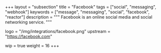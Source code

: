 +++
layout = "subsection"
title = "Facebook"
tags = ["social", "messaging", "webhook"]
keywords = ["message", "messaging", "social", "facebook", "reactor"]
description = """
Facebook is an online social media and social networking service.
"""

logo = "/img/integrations/facebook.png"
upstream = "https://facebook.com"

wip = true
weight = 16
+++
